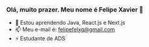 ### Olá, muito prazer. Meu nome é Felipe Xavier 👋


- 🌱 Estou aprendendo Java, React.js e Next.js
- 📫 Meu e-mail é: felipefelxg@gmail.com
- ⚡ Estudante de ADS
